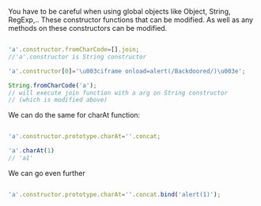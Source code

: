 You have to be careful when using global objects like Object, String, RegExp,..
These constructor functions that can be modified. As well as any methods on these
constructors can be modified.

```js

'a'.constructor.fromCharCode=[].join;
//'a'.constructor is String constructor

'a'.constructor[0]='\u003ciframe onload=alert(/Backdoored/)\u003e';

String.fromCharCode('a');
// will execute join function with a arg on String constructor
// (which is modified above)

```

We can do the same for charAt function:

```js

'a'.constructor.prototype.charAt=''.concat;

'a'.charAt(1)
// 'a1'

```

We can go even further

```js

'a'.constructor.prototype.charAt=''.concat.bind('alert(1)');
```
